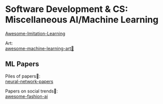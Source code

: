 # Software Development & CS: Miscellaneous AI/Machine Learning

[Awesome-Imitation-Learning](https://github.com/kristery/Awesome-Imitation-Learning)

Art:  
[awesome-machine-learning-art💩](https://github.com/vibertthio/awesome-machine-learning-art)

## ML Papers

Piles of papers💩:  
[neural-network-papers](https://github.com/robertsdionne/neural-network-papers)

Papers on social trends💩:  
[awesome-fashion-ai](https://github.com/ayushidalmia/awesome-fashion-ai)
